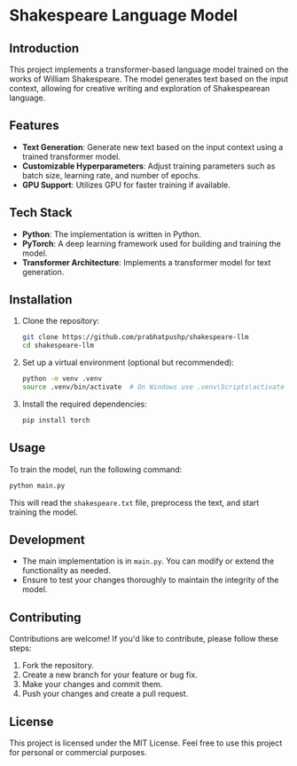 # Shakespeare Language Model

## Introduction
This project implements a transformer-based language model trained on the works of William Shakespeare. The model generates text based on the input context, allowing for creative writing and exploration of Shakespearean language.

## Features
- **Text Generation**: Generate new text based on the input context using a trained transformer model.
- **Customizable Hyperparameters**: Adjust training parameters such as batch size, learning rate, and number of epochs.
- **GPU Support**: Utilizes GPU for faster training if available.

## Tech Stack
- **Python**: The implementation is written in Python.
- **PyTorch**: A deep learning framework used for building and training the model.
- **Transformer Architecture**: Implements a transformer model for text generation.

## Installation
1. Clone the repository:
   ```bash
   git clone https://github.com/prabhatpushp/shakespeare-llm
   cd shakespeare-llm
   ```
2. Set up a virtual environment (optional but recommended):
   ```bash
   python -m venv .venv
   source .venv/bin/activate  # On Windows use .venv\Scripts\activate
   ```
3. Install the required dependencies:
   ```bash
   pip install torch
   ```

## Usage
To train the model, run the following command:
```bash
python main.py
```
This will read the `shakespeare.txt` file, preprocess the text, and start training the model.

## Development
- The main implementation is in `main.py`. You can modify or extend the functionality as needed.
- Ensure to test your changes thoroughly to maintain the integrity of the model.

## Contributing
Contributions are welcome! If you'd like to contribute, please follow these steps:
1. Fork the repository.
2. Create a new branch for your feature or bug fix.
3. Make your changes and commit them.
4. Push your changes and create a pull request.

## License
This project is licensed under the MIT License. Feel free to use this project for personal or commercial purposes. 
